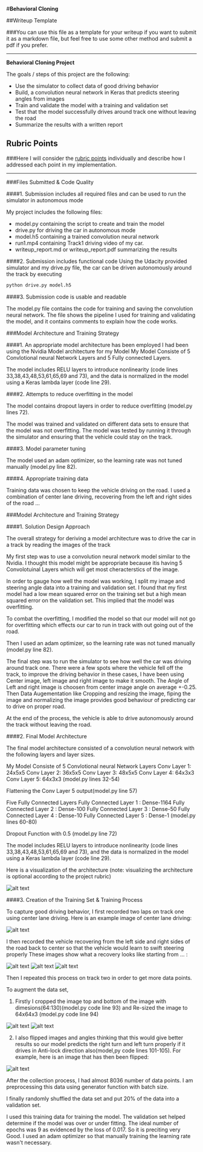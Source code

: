 #**Behavioral Cloning** 

##Writeup Template

###You can use this file as a template for your writeup if you want to submit it as a markdown file, but feel free to use some other method and submit a pdf if you prefer.

---

**Behavioral Cloning Project**

The goals / steps of this project are the following:
* Use the simulator to collect data of good driving behavior
* Build, a convolution neural network in Keras that predicts steering angles from images
* Train and validate the model with a training and validation set
* Test that the model successfully drives around track one without leaving the road
* Summarize the results with a written report


[//]: # (Image References)

[image1]: ./examples/placeholder.png "Model Visualization"
[image2]: ./examples/Actual.png "Image"
[image3]: ./examples/originalcenter.png "Center Image"
[image4]: ./examples/originalleft.png "Left Image"
[image5]: ./examples/originalright.png "Right Image"
[image6]: ./examples/crop.png "Cropped"
[image7]: ./examples/resize.png "re-sized"
[image8]: ./examples/Flip.png "Flipped Image"

## Rubric Points
###Here I will consider the [rubric points](https://review.udacity.com/#!/rubrics/432/view) individually and describe how I addressed each point in my implementation.  

---
###Files Submitted & Code Quality

####1. Submission includes all required files and can be used to run the simulator in autonomous mode

My project includes the following files:
* model.py containing the script to create and train the model
* drive.py for driving the car in autonomous mode
* model.h5 containing a trained convolution neural network 
* run1.mp4 containing Track1 driving video of my car.
* writeup_report.md or writeup_report.pdf summarizing the results

####2. Submission includes functional code
Using the Udacity provided simulator and my drive.py file, the car can be driven autonomously around the track by executing 
```sh
python drive.py model.h5
```

####3. Submission code is usable and readable

The model.py file contains the code for training and saving the convolution neural network. The file shows the pipeline I used for training and validating the model, and it contains comments to explain how the code works.

###Model Architecture and Training Strategy

####1. An appropriate model architecture has been employed
I had been using the Nvidia Model architecture for my Model
My Model Consiste of 5 Convlotional neural Network Layers and 5 Fully connected Layers.

The model includes RELU layers to introduce nonlinearity (code lines 33,38,43,48,53,61,65,69 and 73), and the data is normalized in the model using a Keras lambda layer (code line 29). 

####2. Attempts to reduce overfitting in the model

The model contains dropout layers in order to reduce overfitting (model.py lines 72). 

The model was trained and validated on different data sets to ensure that the model was not overfitting. The model was tested by running it through the simulator and ensuring that the vehicle could stay on the track.

####3. Model parameter tuning

The model used an adam optimizer, so the learning rate was not tuned manually (model.py line 82).

####4. Appropriate training data

Training data was chosen to keep the vehicle driving on the road. I used a combination of center lane driving, recovering from the left and right sides of the road ... 

###Model Architecture and Training Strategy

####1. Solution Design Approach

The overall strategy for deriving a model architecture was to drive the car in a track by reading the images of the track

My first step was to use a convolution neural network model similar to the Nvidia. I thought this model might be appropriate because itis having 5 Convolotuinal Layers which will get most cheracterstics of the image.

In order to gauge how well the model was working, I split my image and steering angle data into a training and validation set. I found that my first model had a low mean squared error on the training set but a high mean squared error on the validation set. This implied that the model was overfitting. 

To combat the overfitting, I modified the model so that our model will not go for overfitting which effects our car to run in track with out going out of the road.

Then I used an adam optimizer, so the learning rate was not tuned manually (model.py line 82).   

The final step was to run the simulator to see how well the car was driving around track one. There were a few spots where the vehicle fell off the track, to improve the driving behavior in these cases, I have been using Center image, left image and right image to make it smooth. The Angle of Left and right image is choosen from center image angle on average +-0.25. Then Data Augementation like Cropping and resizing the image, fiping the image and normalizing the image provides good behaviour of predicting car to drive on proper road.

At the end of the process, the vehicle is able to drive autonomously around the track without leaving the road.

####2. Final Model Architecture

The final model architecture consisted of a convolution neural network with the following layers and layer sizes.

My Model Consiste of 5 Convlotional neural Network Layers
Conv Layer 1: 24x5x5
Conv Layer 2: 36x5x5
Conv Layer 3: 48x5x5
Conv Layer 4: 64x3x3
Conv Layer 5: 64x3x3 (model.py lines 32-54)

Flattening the Conv Layer 5 output(model.py line 57)

Five Fully Connected Layers
Fully Connected Layer 1 : Dense-1164
Fully Connected Layer 2 : Dense-100
Fully Connected Layer 3 : Dense-50
Fully Connected Layer 4 : Dense-10
Fully Connected Layer 5 : Dense-1  (model.py lines 60-80)

Dropout Function with 0.5 (model.py line 72)

The model includes RELU layers to introduce nonlinearity (code lines 33,38,43,48,53,61,65,69 and 73), and the data is normalized in the model using a Keras lambda layer (code line 29). 

Here is a visualization of the architecture (note: visualizing the architecture is optional according to the project rubric)

![alt text][image1]

####3. Creation of the Training Set & Training Process

To capture good driving behavior, I first recorded two laps on track one using center lane driving. Here is an example image of center lane driving:

![alt text][image2]

I then recorded the vehicle recovering from the left side and right sides of the road back to center so that the vehicle would learn to swift steering properly These images show what a recovery looks like starting from ... :

![alt text][image3]
![alt text][image4]
![alt text][image5]

Then I repeated this process on track two in order to get more data points.

To augment the data set, 
1) Firstly I cropped the image top and bottom of the image with dimesions(64:130)(model.py code line 93) and Re-sized the image to 64x64x3 (model.py code line 94)

![alt text][image6]
![alt text][image7]

2) I also flipped images and angles thinking that this would give better results so our model predicts the right turn and left turn properly if it drives in Anti-lock direction also(model,py code lines 101-105). For example, here is an image that has then been flipped:


![alt text][image8]


After the collection process, I had almost 8036 number of data points. I am preprocessing this data using generator function with batch size.

I finally randomly shuffled the data set and put 20% of the data into a validation set. 

I used this training data for training the model. The validation set helped determine if the model was over or under fitting. The ideal number of epochs was 9 as evidenced by the loss of 0.017. So it is preciting very Good. I used an adam optimizer so that manually training the learning rate wasn't necessary.
